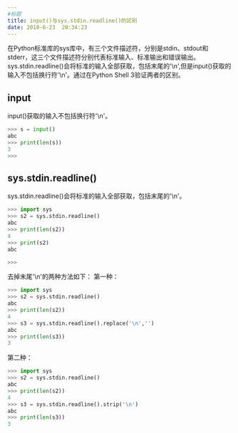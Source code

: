 ```yaml
---
#标题
title: input()与sys.stdin.readline()的区别
date: 2018-6-23  20:34:23
---
```

在Python标准库的sys库中，有三个文件描述符，分别是stdin、stdout和stderr，这三个文件描述符分别代表标准输入、标准输出和错误输出。sys.stdin.readline()会将标准的输入全部获取，包括末尾的'\n',但是input()获取的输入不包括换行符'\n'。通过在Python Shell 3验证两者的区别。<!--more-->

## input

input()获取的输入不包括换行符'\n'。

```python
>>> s = input()
abc
>>> print(len(s))
3
>>>
```


## sys.stdin.readline()

sys.stdin.readline()会将标准的输入全部获取，包括末尾的'\n'。

```python
>>> import sys
>>> s2 = sys.stdin.readline()
abc
>>> print(len(s2))
4
>>> print(s2)
abc

>>>
```

去掉末尾'\n'的两种方法如下：
第一种：

```python
>>> import sys
>>> s2 = sys.stdin.readline()
abc
>>> print(len(s2))
4
>>> s3 = sys.stdin.readline().replace('\n','')
abc
>>> print(len(s3))
3
```

第二种：

```python
>>> import sys
>>> s2 = sys.stdin.readline()
abc
>>> print(len(s2))
4
>>> s3 = sys.stdin.readline().strip('\n')
abc
>>> print(len(s3))
3
```
